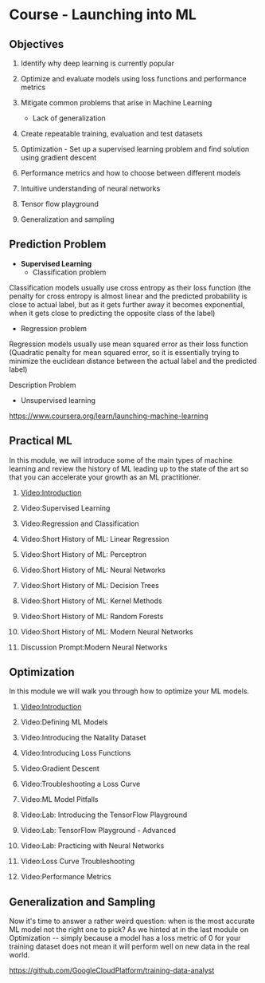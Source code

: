 # Course - Launching into ML

## Objectives

1. Identify why deep learning is currently popular

2. Optimize and evaluate models using loss functions and performance metrics

3. Mitigate common problems that arise in Machine Learning

   - Lack of generalization

4. Create repeatable training, evaluation and test datasets

5. Optimization - Set up a supervised learning problem and find solution using gradient descent

6. Performance metrics and how to choose between different models

7. Intuitive understanding of neural networks

8. Tensor flow playground

9. Generalization and sampling

## Prediction Problem

- **Supervised Learning**
  - Classification problem

Classification models usually use cross entropy as their loss function (the penalty for cross entropy is almost linear and the predicted probability is close to actual label, but as it gets further away it becomes exponential, when it gets close to predicting the opposite class of the label)

- Regression problem

Regression models usually use mean squared error as their loss function (Quadratic penalty for mean squared error, so it is essentially trying to minimize the euclidean distance between the actual label and the predicted label)

Description Problem

- Unsupervised learning

https://www.coursera.org/learn/launching-machine-learning

## Practical ML

In this module, we will introduce some of the main types of machine learning and review the history of ML leading up to the state of the art so that you can accelerate your growth as an ML practitioner.

1. [Video:Introduction](https://www.coursera.org/learn/launching-machine-learning/lecture/j4Rbd/introduction)

2. Video:Supervised Learning

3. Video:Regression and Classification

4. Video:Short History of ML: Linear Regression

5. Video:Short History of ML: Perceptron

6. Video:Short History of ML: Neural Networks

7. Video:Short History of ML: Decision Trees

8. Video:Short History of ML: Kernel Methods

9. Video:Short History of ML: Random Forests

10. Video:Short History of ML: Modern Neural Networks

11. Discussion Prompt:Modern Neural Networks

## Optimization

In this module we will walk you through how to optimize your ML models.

1. [Video:Introduction](https://www.coursera.org/learn/launching-machine-learning/lecture/ebCZS/introduction)

2. Video:Defining ML Models

3. Video:Introducing the Natality Dataset

4. Video:Introducing Loss Functions

5. Video:Gradient Descent

6. Video:Troubleshooting a Loss Curve

7. Video:ML Model Pitfalls

8. Video:Lab: Introducing the TensorFlow Playground

9. Video:Lab: TensorFlow Playground - Advanced

10. Video:Lab: Practicing with Neural Networks

11. Video:Loss Curve Troubleshooting

12. Video:Performance Metrics

## Generalization and Sampling

Now it's time to answer a rather weird question: when is the most accurate ML model not the right one to pick? As we hinted at in the last module on Optimization -- simply because a model has a loss metric of 0 for your training dataset does not mean it will perform well on new data in the real world.

https://github.com/GoogleCloudPlatform/training-data-analyst
